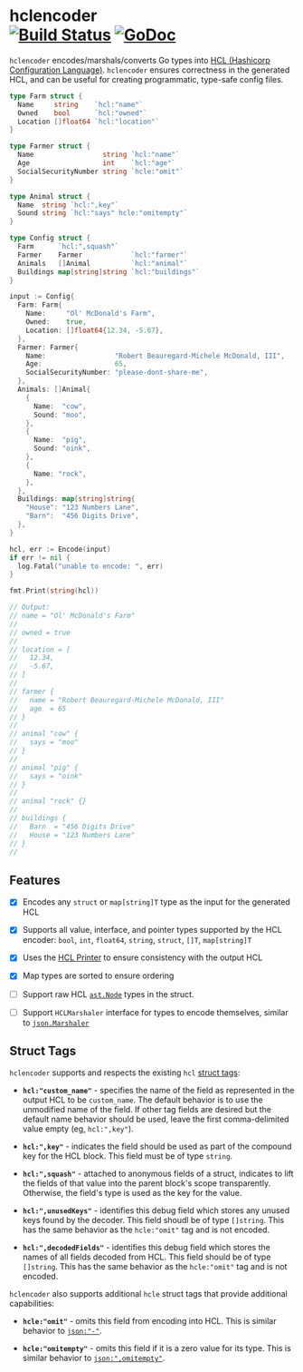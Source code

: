 # hclencoder<br>[![Build Status](https://travis-ci.org/rodaine/hclencoder.svg?branch=master)](https://travis-ci.org/rodaine/hclencoder) [![GoDoc](https://godoc.org/github.com/rodaine/hclencoder?status.svg)](https://godoc.org/github.com/rodaine/hclencoder)

`hclencoder` encodes/marshals/converts Go types into [HCL (Hashicorp Configuration Language)][HCL]. `hclencoder` ensures correctness in the generated HCL, and can be useful for creating programmatic, type-safe config files.

```go
type Farm struct {
  Name     string    `hcl:"name"`
  Owned    bool      `hcl:"owned"`
  Location []float64 `hcl:"location"`
}

type Farmer struct {
  Name                 string `hcl:"name"`
  Age                  int    `hcl:"age"`
  SocialSecurityNumber string `hcle:"omit"`
}

type Animal struct {
  Name  string `hcl:",key"`
  Sound string `hcl:"says" hcle:"omitempty"`
}

type Config struct {
  Farm      `hcl:",squash"`
  Farmer    Farmer            `hcl:"farmer"`
  Animals   []Animal          `hcl:"animal"`
  Buildings map[string]string `hcl:"buildings"`
}

input := Config{
  Farm: Farm{
    Name:     "Ol' McDonald's Farm",
    Owned:    true,
    Location: []float64{12.34, -5.67},
  },
  Farmer: Farmer{
    Name:                 "Robert Beauregard-Michele McDonald, III",
    Age:                  65,
    SocialSecurityNumber: "please-dont-share-me",
  },
  Animals: []Animal{
    {
      Name:  "cow",
      Sound: "moo",
    },
    {
      Name:  "pig",
      Sound: "oink",
    },
    {
      Name: "rock",
    },
  },
  Buildings: map[string]string{
    "House": "123 Numbers Lane",
    "Barn":  "456 Digits Drive",
  },
}

hcl, err := Encode(input)
if err != nil {
  log.Fatal("unable to encode: ", err)
}

fmt.Print(string(hcl))

// Output:
// name = "Ol' McDonald's Farm"
//
// owned = true
//
// location = [
//   12.34,
//   -5.67,
// ]
//
// farmer {
//   name = "Robert Beauregard-Michele McDonald, III"
//   age  = 65
// }
//
// animal "cow" {
//   says = "moo"
// }
//
// animal "pig" {
//   says = "oink"
// }
//
// animal "rock" {}
//
// buildings {
//   Barn  = "456 Digits Drive"
//   House = "123 Numbers Lane"
// }
//
```

## Features

- [x] Encodes any `struct` or `map[string]T` type as the input for the generated HCL
- [x] Supports all value, interface, and pointer types supported by the HCL encoder: `bool`, `int`, `float64`, `string`, `struct`, `[]T`, `map[string]T`
- [x] Uses the [HCL Printer][hclprinter] to ensure consistency with the output HCL
- [x] Map types are sorted to ensure ordering
- [ ] Support raw HCL [`ast.Node`][node] types in the struct.
- [ ] Support `HCLMarshaler` interface for types to encode themselves, similar to [`json.Marshaler`][jsonmarshal]


## Struct Tags

`hclencoder` supports and respects the existing `hcl` [struct tags][tags]:

- **`hcl:"custom_name"`** - specifies the name of the field as represented in the output HCL to be `custom_name`. The default behavior is to use the unmodified name of the field. If other tag fields are desired but the default name behavior should be used, leave the first comma-delimited value empty (eg, `hcl:",key"`).

- **`hcl:",key"`** - indicates the field should be used as part of the compound key for the HCL block. This field must be of type `string`.

- **`hcl:",squash"`** - attached to anonymous fields of a struct, indicates to lift the fields of that value into the parent block's scope transparently. Otherwise, the field's type is used as the key for the value.

- **`hcl:",unusedKeys"`** - identifies this debug field which stores any unused keys found by the decoder. This field shoudl be of type `[]string`. This has the same behavior as the `hcle:"omit"` tag and is not encoded.

- **`hcl:",decodedFields"`** - identifies this debug field which stores the names of all fields decoded from HCL. This field should be of type `[]string`. This has the same behavior as the `hcle:"omit"` tag and is not encoded.

`hclencoder` also supports additional `hcle` struct tags that provide additional capabilities:

- **`hcle:"omit"`** - omits this field from encoding into HCL. This is similar behavior to [`json:"-"`][json].

- **`hcle:"omitempty"`** - omits this field if it is a zero value for its type. This is similar behavior to [`json:",omitempty"`][json].

[HCL]:         https://github.com/hashicorp/hcl
[hclprinter]:  https://godoc.org/github.com/hashicorp/hcl/hcl/printer
[json]:        https://golang.org/pkg/encoding/json/#Marshal
[jsonmarshal]: https://golang.org/pkg/encoding/json/#Marshaler
[node]:        https://godoc.org/github.com/hashicorp/hcl/hcl/ast#Node
[tags]:        https://golang.org/pkg/reflect/#StructTag
